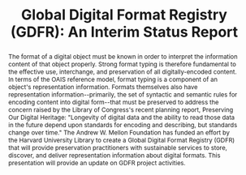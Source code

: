 ---
abstract: 'The format of a digital object must be known in order to interpret the
  information content of that object properly. Strong format typing is therefore fundamental
  to the effective use, interchange, and preservation of all digitally-encoded content.
  In terms of the OAIS reference model, format typing is a component of an object''s
  representation information. Formats themselves also have representation information--primarily,
  the set of syntactic and semantic rules for encoding content into digital form--that
  must be preserved to address the concern raised by the Library of Congress''s recent
  planning report, Preserving Our Digital Heritage: "Longevity of digital data and
  the ability to read those data in the future depend upon standards for encoding
  and describing, but standards change over time." The Andrew W. Mellon Foundation
  has funded an effort by the Harvard University Library to create a Global Digital
  Format Registry (GDFR) that will provide preservation practitioners with sustainable
  services to store, discover, and deliver representation information about digital
  formats. This presentation will provide an update on GDFR project activities.'
creators:
- Abrams, Stephen
date: null
document_url: https://services.phaidra.univie.ac.at/api/object/o:294563/download
grand_parent: iPRES
institutions: []
keywords:
- ithaca
landing_page_url: https://phaidra.univie.ac.at/o:294563
language: eng
layout: publication
license: CC BY-SA 3.0 AT
notes_url: null
parent: iPRES 2006
publication_type: presentation
size: 156401
slides_url: null
source_name: iPRES
title: 'Global Digital Format Registry (GDFR): An Interim Status Report'
year: 2006
---